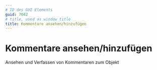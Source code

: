 ```yaml
---
# ID des GUI Elements
guid: 7042
# title, used as window title
title: Kommentare ansehen/hinzufügen
---
```


# Kommentare ansehen/hinzufügen

Ansehen und Verfassen von Kommentaren zum Objekt


